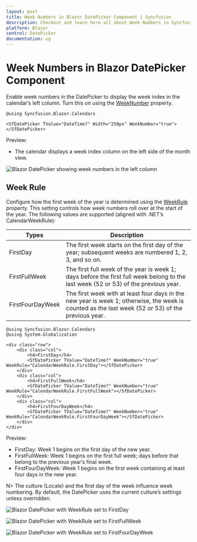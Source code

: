 ```yaml
---
layout: post
title: Week Numbers in Blazor DatePicker Component | Syncfusion
description: Checkout and learn here all about Week Numbers in Syncfusion Blazor DatePicker component and more details.
platform: Blazor
control: DatePicker
documentation: ug
---
```


# Week Numbers in Blazor DatePicker Component

Enable week numbers in the DatePicker to display the week index in the calendar’s left column. Turn this on using the [WeekNumber](https://help.syncfusion.com/cr/blazor/Syncfusion.Blazor.Calendars.CalendarBase-1.html#Syncfusion_Blazor_Calendars_CalendarBase_1_WeekNumber) property.

```cshtml
@using Syncfusion.Blazor.Calendars

<SfDatePicker TValue="DateTime?" Width="250px" WeekNumber="true"></SfDatePicker>
```

Preview:
- The calendar displays a week index column on the left side of the month view.

![Blazor DatePicker showing week numbers in the left column](./images/blazor_datepicker_weeknumber.png)

## Week Rule

Configure how the first week of the year is determined using the [WeekRule](https://help.syncfusion.com/cr/blazor/Syncfusion.Blazor.Calendars.CalendarBase-1.html#Syncfusion_Blazor_Calendars_CalendarBase_1_WeekRule) property. This setting controls how week numbers roll over at the start of the year. The following values are supported (aligned with .NET’s CalendarWeekRule):

Types  | Description  
-----|-----
FirstDay | The first week starts on the first day of the year; subsequent weeks are numbered 1, 2, 3, and so on.
FirstFullWeek | The first full week of the year is week 1; days before the first full week belong to the last week (52 or 53) of the previous year.
FirstFourDayWeek | The first week with at least four days in the new year is week 1; otherwise, the week is counted as the last week (52 or 53) of the previous year.

```cshtml
@using Syncfusion.Blazor.Calendars
@using System.Globalization

<div class="row">
    <div class="col">
        <h4>FirstDay</h4>
        <SfDatePicker TValue="DateTime?" WeekNumber="true" WeekRule="CalendarWeekRule.FirstDay"></SfDatePicker>
    </div>
    <div class="col">
        <h4>FirstFullWeek</h4>
        <SfDatePicker TValue="DateTime?" WeekNumber="true" WeekRule="CalendarWeekRule.FirstFullWeek"></SfDatePicker>
    </div>
    <div class="col">
        <h4>FirstFourDayWeek</h4>
        <SfDatePicker TValue="DateTime?" WeekNumber="true" WeekRule="CalendarWeekRule.FirstFourDayWeek"></SfDatePicker>
    </div>
</div>
```

Preview:
- FirstDay: Week 1 begins on the first day of the new year.
- FirstFullWeek: Week 1 begins on the first full week; days before that belong to the previous year’s final week.
- FirstFourDayWeek: Week 1 begins on the first week containing at least four days in the new year.

N> The culture (Locale) and the first day of the week influence week numbering. By default, the DatePicker uses the current culture’s settings unless overridden.

![Blazor DatePicker with WeekRule set to FirstDay](./images/blazor-datepicker-first-day.png)

![Blazor DatePicker with WeekRule set to FirstFullWeek](./images/blazor-datepicker-first-full-week.png)

![Blazor DatePicker with WeekRule set to FirstFourDayWeek](./images/blazor-datepicker-first-four-Day-Week.png)